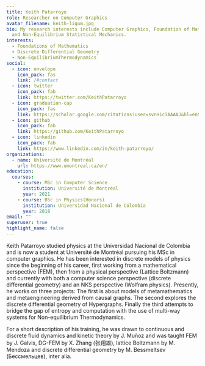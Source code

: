 ```yaml
---
title: Keith Patarroyo
role: Researcher on Computer Graphics
avatar_filename: keith-ligum.jpg
bio: My research interests include Computer Graphics, Foundation of Mathematics
  and Non-Equilibrium Statistical Mechanics.
interests:
  - Foundations of Mathematics
  - Discrete Differential Geometry
  - Non-EquilibriumThermodynamics
social:
  - icon: envelope
    icon_pack: fas
    link: /#contact
  - icon: twitter
    icon_pack: fab
    link: https://twitter.com/KeithPatarroyo
  - icon: graduation-cap
    icon_pack: fas
    link: https://scholar.google.com/citations?user=svnH1cIAAAAJ&hl=en&oi=ao
  - icon: github
    icon_pack: fab
    link: https://github.com/KeithPatarroyo
  - icon: linkedin
    icon_pack: fab
    link: https://www.linkedin.com/in/keith-patarroyo/
organizations:
  - name: Université de Montréal
    url: https://www.umontreal.ca/en/
education:
  courses:
    - course: MSc in Computer Science
      institution: Université de Montréal
      year: 2021
    - course: BSc in Physics(Honors)
      institution: Universidad Nacional de Colombia
      year: 2018
email: ""
superuser: true
highlight_name: false
---
```

Keith Patarroyo studied physics at the Universidad Nacional de Colombia and is now a student at Université de Montréal pursuing his MSc in computer graphics. He has been interested in discrete models of physics since the beginning of his career, first working from a mathematical perspective (FEM), then from a physical perspective (Lattice Boltzmann) and currently with both a computer science perspective (discrete differential geometry) and an NKS perspective (Wolfram physics). Presently, he works on three projects: The first is about models of metamathematics and metaengineering derived from causal graphs. The second explores the discrete differential geometry of Hypergraphs. Finally the third attempts to bridge the gap of entropy and computation with the use of multi-way systems for Non-equilibrium Thermodynamics.

For a short description of his training, he was drawn to continuous and discrete fluid dynamics and kinetic theory by J. Muñoz and was taught FEM by J. Galvis, DG-FEM by X. Zhang (张翔雄), lattice Boltzmann by M. Mendoza and discrete differential geometry by M. Bessmeltsev (Бессмельцев), inter alia.